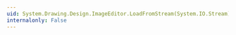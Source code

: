 ```yaml
---
uid: System.Drawing.Design.ImageEditor.LoadFromStream(System.IO.Stream)
internalonly: False
---
```

